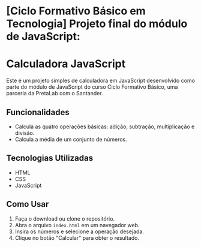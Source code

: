 # [Ciclo Formativo Básico em Tecnologia] Projeto final do módulo de JavaScript:

# Calculadora JavaScript

Este é um projeto simples de calculadora em JavaScript desenvolvido como parte do módulo de JavaScript do curso Ciclo Formativo Básico, uma parceria da PretaLab com o Santander.

## Funcionalidades

- Calcula as quatro operações básicas: adição, subtração, multiplicação e divisão.
- Calcula a média de um conjunto de números.

## Tecnologias Utilizadas

- HTML
- CSS
- JavaScript

## Como Usar

1. Faça o download ou clone o repositório.
2. Abra o arquivo `index.html` em um navegador web.
3. Insira os números e selecione a operação desejada.
4. Clique no botão "Calcular" para obter o resultado.

